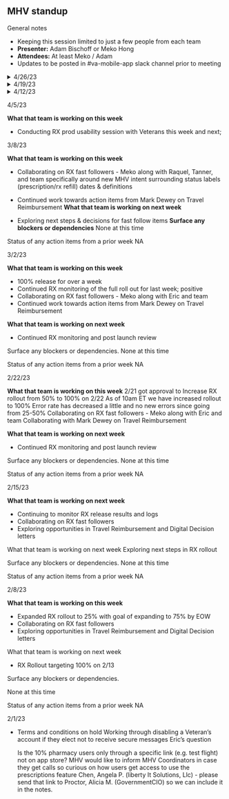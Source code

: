 ## MHV standup

General notes
- Keeping this session limited to just a few people from each team
- **Presenter:** Adam Bischoff or Meko Hong
- **Attendees:** At least Meko / Adam 
- Updates to be posted in #va-mobile-app slack channel prior to meeting


<details>
  <summary>4/26/23</summary>

What the team is working on

**Secure Messaging**
  
- Team continuing to work on making content updates to align with MHV on VA.gov

**RX** 

- Usability Research: Working on synthesis and final deck, setting up viewing meetings for stakeholders and internal team with recording reels
Reviewing changes needed on app to support RX tracking disclaimer update
  
**Patient Check-In**
  
- Va.gov web and mobile teams are planning to start building patient check-in experience on mobile in May. We are doing preliminary planning work this and next week.

 </details>
  
<details>
  <summary>4/19/23</summary>
  
**What that team is working on this week** 

Content audit and making changes on the app to create consistency and alignment between app and MHV on VA.gov 

**RX**

- Usability research sessions wrapped up last week; synthesizing findings this week
- Connect with Ro Weaver and team on understanding new tracking feature on MHV

</details>
  
<details>  
<summary>4/12/23</summary>

**What that team is working on this week**

- Continuation of our RX prod usability research sessions with Veterans 

</details>

4/5/23

**What that team is working on this week**

- Conducting RX prod usability session with Veterans this week and next; 


3/8/23 

**What that team is working on this week**

- Collaborating on RX fast followers - Meko along with Raquel, Tanner,  and team specifically around new MHV intent surrounding status labels (prescription/rx refill)
  dates & definitions
- Continued work towards action items from Mark Dewey on Travel Reimbursement 
**What that team is working on next week**

- Exploring next steps & decisions for fast follow items
**Surface any blockers or dependencies**
  None at this time 

Status of any action items from a prior week
  NA
  

3/2/23

**What that team is working on this week**

- 100% release for over a week
- Continued RX monitoring of the full roll out for last week; positive 
- Collaborating on RX fast followers - Meko along with Eric and team 
- Continued work towards action items from Mark Dewey on Travel Reimbursement 

**What that team is working on next week**

- Continued RX monitoring and post launch review

Surface any blockers or dependencies.
  None at this time 

Status of any action items from a prior week
  NA


2/22/23

**What that team is working on this week**
  2/21 got approval to Increase RX rollout from 50% to 100% on 2/22
  As of 10am ET we have increased rollout to 100%
  Error rate has decreased a little and no new errors since going from 25-50%
  Collaborating on RX fast followers - Meko along with Eric and team 
  Collaborating with Mark Dewey on Travel Reimbursement 

**What that team is working on next week**

- Continued RX monitoring and post launch review

Surface any blockers or dependencies.
  None at this time 

Status of any action items from a prior week
  NA


2/15/23

**What that team is working on next week**

- Continuing to monitor RX release results and logs 
- Collaborating on RX fast followers
- Exploring opportunities in Travel Reimbursement and Digital Decision letters 

What that team is working on next week
  Exploring next steps in RX rollout 

Surface any blockers or dependencies.
   None at this time 

Status of any action items from a prior week
  NA



2/8/23

**What that team is working on this week**

- Expanded RX rollout to 25% with goal of expanding to 75% by EOW 
- Collaborating on RX fast followers
- Exploring opportunities in Travel Reimbursement and Digital Decision letters 

What that team is working on next week

- RX Rollout targeting 100% on 2/13

Surface any blockers or dependencies.

None at this time 

Status of any action items from a prior week
  NA




2/1/23

- Terms and conditions on hold
  Working through disabling a Veteran’s account if they elect not to receive secure messages
  Eric’s question
  
  Is the 10% pharmacy users only through a specific link (e.g. test flight) not on app store? MHV would like to inform MHV Coordinators in case they get calls so curious on how users get access to use the prescriptions feature
  Chen, Angela P. (liberty It Solutions, Llc) - please send that link to Proctor, Alicia M. (GovernmentCIO) so we can include it in the notes.
